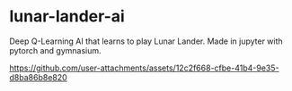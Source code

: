 # lunar-lander-ai

Deep Q-Learning AI that learns to play Lunar Lander. Made in jupyter with pytorch and gymnasium.

https://github.com/user-attachments/assets/12c2f668-cfbe-41b4-9e35-d8ba86b8e820

